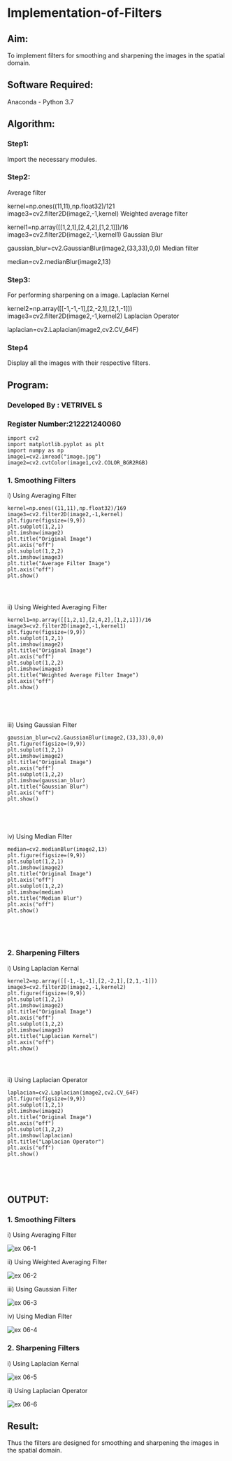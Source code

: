 # Implementation-of-Filters
## Aim:
To implement filters for smoothing and sharpening the images in the spatial domain.

## Software Required:
Anaconda - Python 3.7

## Algorithm:
### Step1:
Import the necessary modules.

### Step2:
Average filter

kernel=np.ones((11,11),np.float32)/121
image3=cv2.filter2D(image2,-1,kernel)
Weighted average filter

kernel1=np.array([[1,2,1],[2,4,2],[1,2,1]])/16
image3=cv2.filter2D(image2,-1,kernel1)
Gaussian Blur

gaussian_blur=cv2.GaussianBlur(image2,(33,33),0,0)
Median filter

median=cv2.medianBlur(image2,13)
### Step3:
For performing sharpening on a image. Laplacian Kernel

kernel2=np.array([[-1,-1,-1],[2,-2,1],[2,1,-1]])
image3=cv2.filter2D(image2,-1,kernel2)
Laplacian Operator

laplacian=cv2.Laplacian(image2,cv2.CV_64F)
### Step4
Display all the images with their respective filters.


## Program:
### Developed By   : VETRIVEL S
### Register Number:212221240060

~~~
import cv2
import matplotlib.pyplot as plt
import numpy as np
image1=cv2.imread("image.jpg")
image2=cv2.cvtColor(image1,cv2.COLOR_BGR2RGB)

~~~

### 1. Smoothing Filters

i) Using Averaging Filter
```
kernel=np.ones((11,11),np.float32)/169
image3=cv2.filter2D(image2,-1,kernel)
plt.figure(figsize=(9,9))
plt.subplot(1,2,1)
plt.imshow(image2)
plt.title("Original Image")
plt.axis("off")
plt.subplot(1,2,2)
plt.imshow(image3)
plt.title("Average Filter Image")
plt.axis("off")
plt.show()




```
ii) Using Weighted Averaging Filter
```
kernel1=np.array([[1,2,1],[2,4,2],[1,2,1]])/16
image3=cv2.filter2D(image2,-1,kernel1)
plt.figure(figsize=(9,9))
plt.subplot(1,2,1)
plt.imshow(image2)
plt.title("Original Image")
plt.axis("off")
plt.subplot(1,2,2)
plt.imshow(image3)
plt.title("Weighted Average Filter Image")
plt.axis("off")
plt.show()





```
iii) Using Gaussian Filter
```
gaussian_blur=cv2.GaussianBlur(image2,(33,33),0,0)
plt.figure(figsize=(9,9))
plt.subplot(1,2,1)
plt.imshow(image2)
plt.title("Original Image")
plt.axis("off")
plt.subplot(1,2,2)
plt.imshow(gaussian_blur)
plt.title("Gaussian Blur")
plt.axis("off")
plt.show()





```

iv) Using Median Filter
```
median=cv2.medianBlur(image2,13)
plt.figure(figsize=(9,9))
plt.subplot(1,2,1)
plt.imshow(image2)
plt.title("Original Image")
plt.axis("off")
plt.subplot(1,2,2)
plt.imshow(median)
plt.title("Median Blur")
plt.axis("off")
plt.show()





```

### 2. Sharpening Filters
i) Using Laplacian Kernal
```
kernel2=np.array([[-1,-1,-1],[2,-2,1],[2,1,-1]])
image3=cv2.filter2D(image2,-1,kernel2)
plt.figure(figsize=(9,9))
plt.subplot(1,2,1)
plt.imshow(image2)
plt.title("Original Image")
plt.axis("off")
plt.subplot(1,2,2)
plt.imshow(image3)
plt.title("Laplacian Kernel")
plt.axis("off")
plt.show()




```
ii) Using Laplacian Operator
```
laplacian=cv2.Laplacian(image2,cv2.CV_64F)
plt.figure(figsize=(9,9))
plt.subplot(1,2,1)
plt.imshow(image2)
plt.title("Original Image")
plt.axis("off")
plt.subplot(1,2,2)
plt.imshow(laplacian)
plt.title("Laplacian Operator")
plt.axis("off")
plt.show()





```

## OUTPUT:
### 1. Smoothing Filters

i) Using Averaging Filter

![ex  06-1](https://user-images.githubusercontent.com/93427201/168214918-79ed2077-4f9c-41e0-b937-de6f5209e744.png)

ii) Using Weighted Averaging Filter


![ex  06-2](https://user-images.githubusercontent.com/93427201/168214931-404dde51-73a0-4b00-a6f2-a5c5728093ff.png)


iii) Using Gaussian Filter

![ex 06-3](https://user-images.githubusercontent.com/93427201/168214939-e3227280-c5c4-40fb-81cf-34a7b5fe8bda.png)


iv) Using Median Filter

![ex 06-4](https://user-images.githubusercontent.com/93427201/168214945-f62f642f-9abc-4900-98aa-c6eb956943d0.png)


### 2. Sharpening Filters


i) Using Laplacian Kernal

![ex 06-5](https://user-images.githubusercontent.com/93427201/168214956-c883fd45-950d-48e0-879d-95106deb1489.png)


ii) Using Laplacian Operator

![ex 06-6](https://user-images.githubusercontent.com/93427201/168214970-ac748d4b-38b7-4902-b144-0c5eacc15394.png)


## Result:
Thus the filters are designed for smoothing and sharpening the images in the spatial domain.
